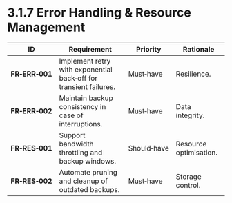 # 3.1.7 Error Handling &amp; Resource Management

| ID             | Requirement                                                       | Priority    | Rationale              |
|----------------|-------------------------------------------------------------------|-------------|------------------------|
| <a id="frErr001">**FR‑ERR‑001**</a> | Implement retry with exponential back‑off for transient failures. | Must‑have   | Resilience.            |
| <a id="frErr002">**FR‑ERR‑002**</a> | Maintain backup consistency in case of interruptions.             | Must‑have   | Data integrity.        |
| <a id="frRes001">**FR‑RES‑001**</a> | Support bandwidth throttling and backup windows.                  | Should‑have | Resource optimisation. |
| <a id="frRes002">**FR‑RES‑002**</a> | Automate pruning and cleanup of outdated backups.                 | Must‑have   | Storage control.       |